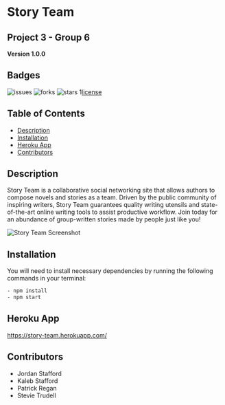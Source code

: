# Story Team  
## Project 3 - Group 6
**Version 1.0.0**

## Badges
![issues](https://img.shields.io/github/issues/patrickaregan/project3-group6)
![forks](https://img.shields.io/github/forks/patrickaregan/project3-group6)
![stars](https://img.shields.io/github/stars/patrickaregan/project3-group6)
1[license](https://img.shields.io/github/license/patrickaregan/project3-group6)

## Table of Contents
- [Description](#description)
- [Installation](#installation)
- [Heroku App](#heroku-app)
- [Contributors](#contributors)

## Description
Story Team is a collaborative social networking site that allows authors to compose novels and stories as a team. Driven by the public community of inspiring writers, Story Team guarantees quality writing utensils and state-of-the-art online writing tools to assist productive workflow. Join today for an abundance of group-written stories made by people just like you!

![Story Team Screenshot](https://user-images.githubusercontent.com/91916985/171487811-f492ac82-6e66-47c2-8fd6-ddcedce64083.png)

## Installation
You will need to install necessary dependencies by running the following commands in your terminal:
```bash
- npm install
- npm start
```

## Heroku App 
https://story-team.herokuapp.com/

## Contributors
* Jordan Stafford
* Kaleb Stafford
* Patrick Regan
* Stevie Trudell
